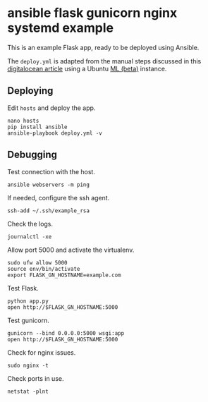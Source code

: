 # ansible flask gunicorn nginx systemd example

This is an example Flask app, ready to be deployed using Ansible.

The `deploy.yml` is adapted from the manual steps discussed in this [digitalocean article](https://www.digitalocean.com/community/tutorials/how-to-serve-flask-applications-with-gunicorn-and-nginx-on-ubuntu-16-04) using a Ubuntu [ML (beta)](https://www.digitalocean.com/community/tutorials/how-to-use-the-machine-learning-one-click-install-image-on-digitalocean) instance.

## Deploying

Edit `hosts` and deploy the app.
```
nano hosts
pip install ansible
ansible-playbook deploy.yml -v
```

## Debugging

Test connection with the host.
```
ansible webservers -m ping
```

If needed, configure the ssh agent.
```
ssh-add ~/.ssh/example_rsa
```

Check the logs.
```
journalctl -xe
```

Allow port 5000 and activate the virtualenv.
```
sudo ufw allow 5000
source env/bin/activate
export FLASK_GN_HOSTNAME=example.com
```

Test Flask.
```
python app.py
open http://$FLASK_GN_HOSTNAME:5000
```

Test gunicorn.
```
gunicorn --bind 0.0.0.0:5000 wsgi:app
open http://$FLASK_GN_HOSTNAME:5000
```

Check for nginx issues.
```
sudo nginx -t
```

Check ports in use.
```
netstat -plnt
```

